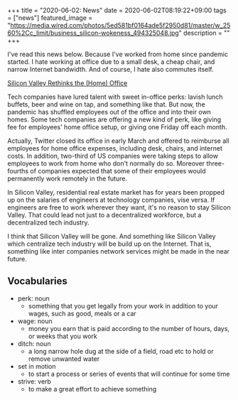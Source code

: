 +++
title =  "2020-06-02: News"
date = 2020-06-02T08:19:22+09:00
tags = ["news"]
featured_image = "https://media.wired.com/photos/5ed581bf0164ade5f2950d81/master/w_2560%2Cc_limit/business_silicon-wokeness_494325048.jpg"
description = ""
+++

I've read this news below.
Because I've worked from home since pandemic started.
I hate working at office due to a small desk, a cheap chair, and narrow Internet bandwidth.
And of course, I hate also commutes itself.

[Silicon Valley Rethinks the (Home) Office](https://www.wired.com/story/silicon-valley-rethinks-home-office-twitter-slack/#intcid=recommendations_wired-bottom-recirc_819933d1-8e66-429d-b359-56df2c35c3a2_similar2-3)

Tech companies have lured talent with sweet in-office perks:
lavish lunch buffets, beer and wine on tap, and something like that.
But now, the pandemic has shuffled employees out of the office and into their own homes.
Some tech companies are offering a new kind of perk,
like giving fee for employees' home office setup, or giving one Friday off each month. 

Actually, Twitter closed its office in early March and
offered to reimburse all employees for home office expenses,
including desk, chairs, and internet costs.
In addition, two-third of US companies were taking steps
to allow employees to work from home who don't normally do so.
Moreover three-fourths of companies expected that
some of their employees would permanently work remotely in the future.

In Silicon Valley, residential real estate market has for years been propped up
on the salaries of engineers at technology companies, vise versa.
If engineers are free to work wherever they want, it's no reason to stay Silicon Valley.
That could lead not just to a decentralized workforce, but a decentralized tech industry. 

I think that Silicon Valley will be gone.
And something like Silicon Valley which centralize tech industry will be build up on the Internet.
That is, something like inter companies network services might be made in the near future. 

## Vocabularies
* perk: noun
  - something that you get legally from your work in addition to your wages, such as good, meals or a car
* wage: noun
  - money you earn that is paid according to the number of hours, days, or weeks that you work
* ditch: noun
  - a long narrow hole dug at the side of a field, road etc to hold or remove unwanted water
* set in motion
  - to start a process or series of events that will continue for some time
* strive: verb
  - to make a great effort to achieve something
